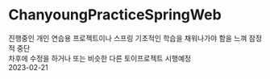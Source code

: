 # ChanyoungPracticeSpringWeb

진행중인 개인  연습용 프로젝트이나 스프링 기초적인 학습을 채워나가야 함을 느껴 잠정적 중단 <br>
차후에 수정을 하거나 또는 비슷한 다른 토이프로젝트 시행예정<br>
2023-02-21
